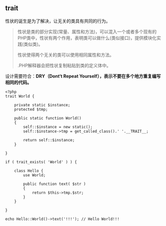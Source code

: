 ## trait

性状的诞生是为了解决，让无关的类具有共同的行为。

> 性状是类的部分实现\(常量、属性和方法\)，可以混入一个或者多个现有的PHP类中，性状有两个作用，表明类可以做什么\(类似接口\)，提供模块化实践\(类似类\)。
>
> 性状使得两个无关的类可以使用相同属性和方法。
>
> .PHP解释器会把性状复制粘贴到类的定义体中。

设计需要符合：**DRY（Dont‘t Repeat Yourself），表示不要在多个地方重复编写相同的代码。**



```
<?php
trait World {

    private static $instance;
    protected $tmp;

    public static function World()
    {
        self::$instance = new static();
        self::$instance->tmp = get_called_class().' '.__TRAIT__;

        return self::$instance;
    }

}

if ( trait_exists( 'World' ) ) {

    class Hello {
        use World;

        public function text( $str )
        {
            return $this->tmp.$str;
        }
    }

}

echo Hello::World()->text('!!!'); // Hello World!!!
```



